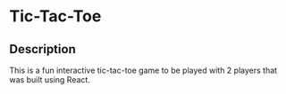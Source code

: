# Tic-Tac-Toe

## Description

This is a fun interactive tic-tac-toe game to be played with 2 players that was built using React.

